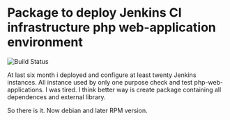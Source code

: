 Package to deploy Jenkins  CI infrastructure php web-application environment
============================================================================
![Build Status](https://travis-ci.org/Arbuzov/jenkins-php.svg?branch=master)

At last six month i deployed and configure at least twenty Jenkins instances.
All instance used by only one purpose check and test php-web-applications.
I was tired. I think better way is create package containing all dependences and external library.

So there is it. Now debian and later RPM version.


